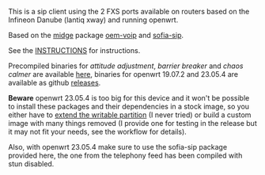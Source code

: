 This is a sip client using the 2 FXS ports available on routers based on the Infineon Danube (lantiq xway) and running openwrt.

Based on the [midge](http://zftlab.org/pages/2014070600.html) package [oem-voip](https://github.com/ZigFisher/Midge/tree/master/package/oem-voip) and [sofia-sip](http://sofia-sip.sourceforge.net).

See the [INSTRUCTIONS](INSTRUCTIONS.md) for instructions.

Precompiled binaries for _attitude adjustment_, _barrier breaker_ and _chaos calmer_ are available [here](https://drive.google.com/folderview?id=0BwPmW2whNqGlcHVuUHd1Z2xWUjA&usp=sharing), binaries for openwrt 19.07.2
and 23.05.4 are available as github [releases](https://github.com/olivluca/danube-voip/releases).

**Beware** openwrt 23.05.4 is too big for this device and it won't be
possible to install these packages and their dependencies in a stock image,
so you either have to [extend the writable partition](https://openwrt.org/docs/guide-user/additional-software/extroot_configuration)
(I never tried) or build a custom image with many things removed (I provide
one for testing in the release but it may not fit your needs, see the
workflow for details).

Also, with openwrt 23.05.4 make sure to use the sofia-sip package provided
here, the one from the telephony feed has been compiled with stun disabled.


